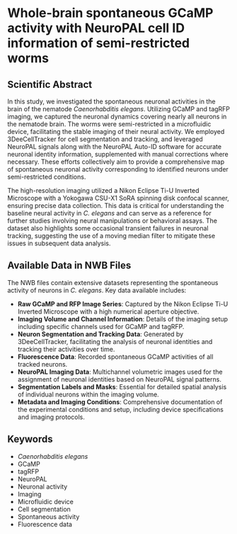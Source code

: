 # Whole-brain spontaneous GCaMP activity with NeuroPAL cell ID information of semi-restricted worms

## Scientific Abstract

In this study, we investigated the spontaneous neuronal activities in the brain of the nematode *Caenorhabditis elegans*. Utilizing GCaMP and tagRFP imaging, we captured the neuronal dynamics covering nearly all neurons in the nematode brain. The worms were semi-restricted in a microfluidic device, facilitating the stable imaging of their neural activity. We employed 3DeeCellTracker for cell segmentation and tracking, and leveraged NeuroPAL signals along with the NeuroPAL Auto-ID software for accurate neuronal identity information, supplemented with manual corrections where necessary. These efforts collectively aim to provide a comprehensive map of spontaneous neuronal activity corresponding to identified neurons under semi-restricted conditions.

The high-resolution imaging utilized a Nikon Eclipse Ti-U Inverted Microscope with a Yokogawa CSU-X1 SoRA spinning disk confocal scanner, ensuring precise data collection. This data is critical for understanding the baseline neural activity in *C. elegans* and can serve as a reference for further studies involving neural manipulations or behavioral assays. The dataset also highlights some occasional transient failures in neuronal tracking, suggesting the use of a moving median filter to mitigate these issues in subsequent data analysis.

## Available Data in NWB Files

The NWB files contain extensive datasets representing the spontaneous activity of neurons in *C. elegans*. Key data available includes:
- **Raw GCaMP and RFP Image Series**: Captured by the Nikon Eclipse Ti-U Inverted Microscope with a high numerical aperture objective.
- **Imaging Volume and Channel Information**: Details of the imaging setup including specific channels used for GCaMP and tagRFP.
- **Neuron Segmentation and Tracking Data**: Generated by 3DeeCellTracker, facilitating the analysis of neuronal identities and tracking their activities over time.
- **Fluorescence Data**: Recorded spontaneous GCaMP activities of all tracked neurons.
- **NeuroPAL Imaging Data**: Multichannel volumetric images used for the assignment of neuronal identities based on NeuroPAL signal patterns.
- **Segmentation Labels and Masks**: Essential for detailed spatial analysis of individual neurons within the imaging volume.
- **Metadata and Imaging Conditions**: Comprehensive documentation of the experimental conditions and setup, including device specifications and imaging protocols.

## Keywords
- *Caenorhabditis elegans*
- GCaMP
- tagRFP
- NeuroPAL
- Neuronal activity
- Imaging
- Microfluidic device
- Cell segmentation
- Spontaneous activity
- Fluorescence data